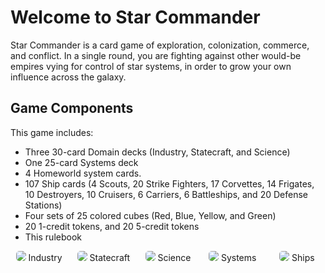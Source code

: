 # Welcome to Star Commander

Star Commander is a card game of exploration, colonization, commerce, and conflict. In a single round, you are fighting against other would-be empires vying for control of star systems, in order to grow your own influence across the galaxy.

## Game Components

This game includes:

- Three 30-card Domain decks (Industry, Statecraft, and Science)
- One 25-card Systems deck
- 4 Homeworld system cards.
- 107 Ship cards (4 Scouts, 20 Strike Fighters, 17 Corvettes, 14 Frigates, 10 Destroyers, 10 Cruisers, 6 Carriers, 6 Battleships, and 20 Defense Stations)
- Four sets of 25 colored cubes (Red, Blue, Yellow, and Green)
- 20 1-credit tokens, and 20 5-credit tokens
- This rulebook

<div style="display: flex; gap: 0.75rem;justify-content: space-between;">

<div style="flex: 1 1 0%; text-align: center;" class="italic text-xs">
  <img src="https://starcomgame.com/industry.png" style="border-radius: 5px" />
  Industry
</div>

<div style="flex: 1 1 0%; text-align: center;" class="italic text-xs">
  <img src="https://starcomgame.com/statecraft.png" style="border-radius: 5px" />
  Statecraft
</div>

<div style="flex: 1 1 0%; text-align: center;" class="italic text-xs">
  <img src="https://starcomgame.com/science.png" style="border-radius: 5px" />
  Science
</div>

<div style="flex: 1 1 0%; text-align: center;" class="italic text-xs">
  <img src="https://starcomgame.com/planet.png" style="border-radius: 5px" />
  Systems
</div>

<div style="flex: 1 1 0%; text-align: center;" class="italic text-xs">
  <img src="https://starcomgame.com/ship.png" style="border-radius: 5px" />
  Ships
</div>

</div>
